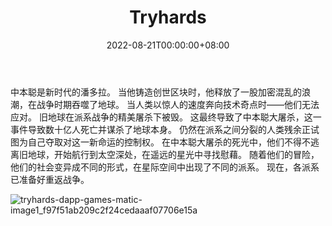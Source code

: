 ﻿---
title: "Tryhards"
description: "TryHards 是一个由社区驱动的 NFT 射击元宇宙——为社区服务。 玩家可以按顺序收集和训练他们的狂热者（冠军）和武器"
date: 2022-08-21T00:00:00+08:00
lastmod: 2022-08-21T00:00:00+08:00
draft: false
authors: ["boogArno"]
featuredImage: "tryhards.png"
tags: ["NFT Games","Tryhards"]
categories: ["nfts"]
nfts: ["NFT Games"]
blockchain: "Polygon"
website: "https://play.tryhards.io/"
twitter: "https://twitter.com/Tryhardsio"
discord: "https://discord.gg/6FuvrjfD6D"
telegram: "https://t.me/Tryhards_io_official"
github: ""
youtube: "https://www.youtube.com/channel/UC7WqsoZOj5Yx0XTq8YjmJOw"
twitch: ""
facebook: "https://www.facebook.com/Tryhards_io-105707358511041/"
instagram: ""
reddit: ""
medium: "https://tryhards.medium.com/"
steam: ""
gitbook: ""
googleplay: ""
appstore: ""
status: "Live"
weight: 
lightgallery: true
toc: true
pinned: false
recommend: false
recommend1: false
---
中本聪是新时代的潘多拉。 当他铸造创世区块时，他释放了一股加密混乱的浪潮，在战争时期吞噬了地球。 当人类以惊人的速度奔向技术奇点时——他们无法应对。 旧地球在派系战争的精美屠杀下被毁。 这最终导致了中本聪大屠杀，这一事件导致数十亿人死亡并谋杀了地球本身。 仍然在派系之间分裂的人类残余正试图为自己夺取对这一新命运的控制权。 在中本聪大屠杀的死光中，他们不得不逃离旧地球，开始航行到太空深处，在遥远的星光中寻找慰藉。 随着他们的冒险，他们的社会变异成不同的形式，在星际空间中出现了不同的派系。 现在，各派系已准备好重返战争。

![tryhards-dapp-games-matic-image1_f97f51ab209c2f24cedaaaf07706e15a](tryhards-dapp-games-matic-image1_f97f51ab209c2f24cedaaaf07706e15a.png)